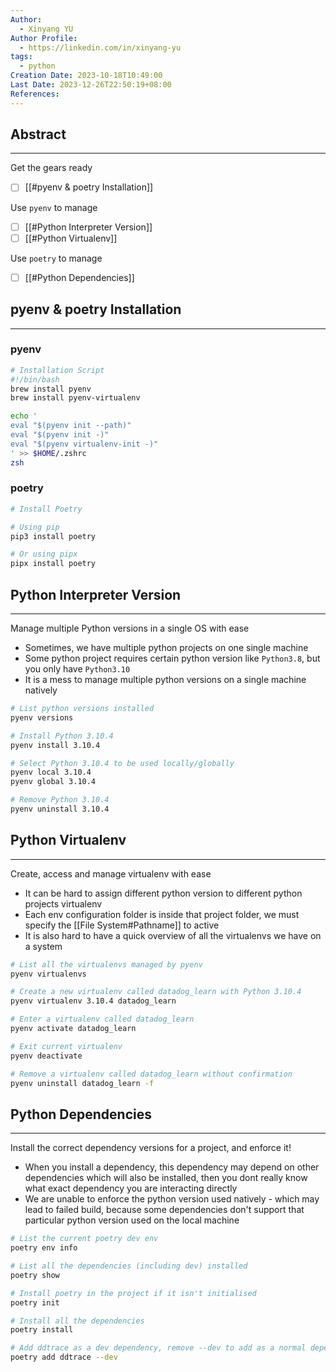 ```yaml
---
Author:
  - Xinyang YU
Author Profile:
  - https://linkedin.com/in/xinyang-yu
tags:
  - python
Creation Date: 2023-10-18T10:49:00
Last Date: 2023-12-26T22:50:19+08:00
References: 
---
```

## Abstract
---
Get the gears ready
- [ ] [[#pyenv & poetry Installation]]

Use `pyenv` to manage
- [ ] [[#Python Interpreter Version]]
- [ ] [[#Python Virtualenv]]

Use `poetry` to manage
- [ ] [[#Python Dependencies]]


## pyenv & poetry Installation
---
### pyenv
```bash
# Installation Script
#!/bin/bash
brew install pyenv
brew install pyenv-virtualenv

echo '
eval "$(pyenv init --path)"
eval "$(pyenv init -)"
eval "$(pyenv virtualenv-init -)"
' >> $HOME/.zshrc
zsh
```
### poetry
```bash
# Install Poetry

# Using pip
pip3 install poetry

# Or using pipx
pipx install poetry
```

## Python Interpreter Version
---
Manage multiple Python versions in a single OS with ease

- Sometimes, we have multiple python projects on one single machine
- Some python project requires certain python version like `Python3.8`, but you only have `Python3.10`
- It is a mess to manage multiple python versions on a single machine natively

```bash title="Command Cheatsheet"
# List python versions installed
pyenv versions

# Install Python 3.10.4
pyenv install 3.10.4

# Select Python 3.10.4 to be used locally/globally
pyenv local 3.10.4
pyenv global 3.10.4

# Remove Python 3.10.4
pyenv uninstall 3.10.4
```

## Python Virtualenv
---
Create, access and manage virtualenv with ease

- It can be hard to assign different python version to different python projects virtualenv
- Each env configuration folder is inside that project folder, we must specify the [[File System#Pathname]] to active
- It is also hard to have a quick overview of all the virtualenvs we have on a system

```bash title="Command Cheatsheet"
# List all the virtualenvs managed by pyenv
pyenv virtualenvs

# Create a new virtualenv called datadog_learn with Python 3.10.4
pyenv virtualenv 3.10.4 datadog_learn

# Enter a virtualenv called datadog_learn
pyenv activate datadog_learn

# Exit current virtualenv
pyenv deactivate 

# Remove a virtualenv called datadog_learn without confirmation
pyenv uninstall datadog_learn -f
```

## Python Dependencies
---
Install the correct dependency versions for a project, and enforce it!

- When you install a dependency, this dependency may depend on other dependencies which will also be installed, then you dont really know what exact dependency you are interacting directly
- We are unable to enforce the python version used natively - which may lead to failed build, because some dependencies don't support that particular python version used on the local machine

```bash title="Command Cheatsheet"
# List the current poetry dev env
poetry env info

# List all the dependencies (including dev) installed
poetry show

# Install poetry in the project if it isn't initialised
poetry init

# Install all the dependencies
poetry install

# Add ddtrace as a dev dependency, remove --dev to add as a normal dependency
poetry add ddtrace --dev
```